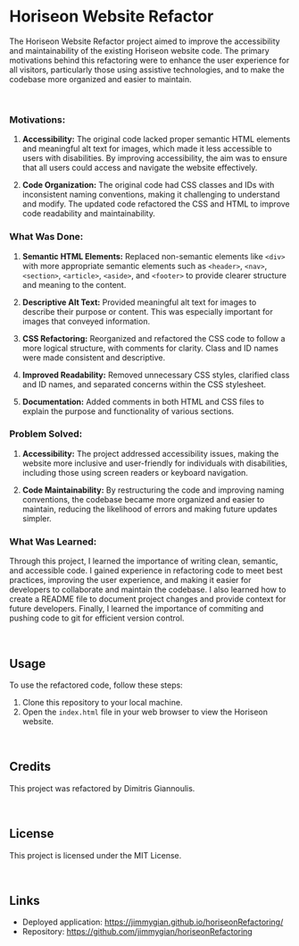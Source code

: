 
# Horiseon Website Refactor


The Horiseon Website Refactor project aimed to improve the accessibility and maintainability of the existing Horiseon website code. The primary motivations behind this refactoring were to enhance the user experience for all visitors, particularly those using assistive technologies, and to make the codebase more organized and easier to maintain. 

<br>


### Motivations:

1. **Accessibility:** The original code lacked proper semantic HTML elements and meaningful alt text for images, which made it less accessible to users with disabilities. By improving accessibility, the aim was to ensure that all users could access and navigate the website effectively.

2. **Code Organization:** The original code had CSS classes and IDs with inconsistent naming conventions, making it challenging to understand and modify. The updated code refactored the CSS and HTML to improve code readability and maintainability.

### What Was Done:

1. **Semantic HTML Elements:** Replaced non-semantic elements like `<div>` with more appropriate semantic elements such as `<header>`, `<nav>`, `<section>`, `<article>`, `<aside>`, and `<footer>` to provide clearer structure and meaning to the content.

2. **Descriptive Alt Text:** Provided meaningful alt text for images to describe their purpose or content. This was especially important for images that conveyed information.

3. **CSS Refactoring:** Reorganized and refactored the CSS code to follow a more logical structure, with comments for clarity. Class and ID names were made consistent and descriptive.

4. **Improved Readability:** Removed unnecessary CSS styles, clarified class and ID names, and separated concerns within the CSS stylesheet.

5. **Documentation:** Added comments in both HTML and CSS files to explain the purpose and functionality of various sections.

### Problem Solved:

1. **Accessibility:** The project addressed accessibility issues, making the website more inclusive and user-friendly for individuals with disabilities, including those using screen readers or keyboard navigation.

2. **Code Maintainability:** By restructuring the code and improving naming conventions, the codebase became more organized and easier to maintain, reducing the likelihood of errors and making future updates simpler.

### What Was Learned:

Through this project, I learned the importance of writing clean, semantic, and accessible code. I gained experience in refactoring code to meet best practices, improving the user experience, and making it easier for developers to collaborate and maintain the codebase. I also learned how to create a README file to document project changes and provide context for future developers. Finally, I learned the importance of commiting and pushing code to git for efficient version control.


<br>

## Usage

To use the refactored code, follow these steps:

1. Clone this repository to your local machine.
2. Open the `index.html` file in your web browser to view the Horiseon website.

<br>

## Credits

This project was refactored by Dimitris Giannoulis.

<br>

## License

This project is licensed under the MIT License.

<br>

## Links
- Deployed application: https://jimmygian.github.io/horiseonRefactoring/
- Repository: https://github.com/jimmygian/horiseonRefactoring
